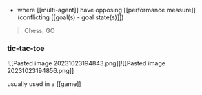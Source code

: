 - where [[multi-agent]] have opposing [[performance measure]] (conflicting [[goal(s) - goal state(s)]])
> Chess, GO

### tic-tac-toe
![[Pasted image 20231023194843.png]]![[Pasted image 20231023194856.png]]

usually used in a [[game]]